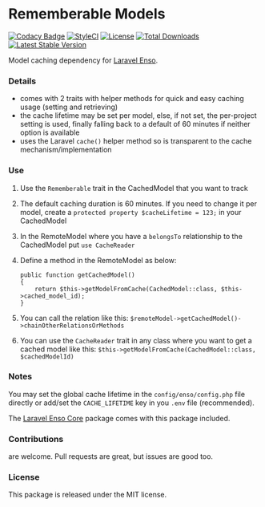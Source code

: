<!--h-->
# Rememberable Models
[![Codacy Badge](https://api.codacy.com/project/badge/Grade/2eba208ec82d485786715915ec75f8bf)](https://www.codacy.com/app/laravel-enso/Rememberable?utm_source=github.com&amp;utm_medium=referral&amp;utm_content=laravel-enso/Rememberable&amp;utm_campaign=Badge_Grade)
[![StyleCI](https://styleci.io/repos/90758167/shield?branch=master)](https://styleci.io/repos/90758167)
[![License](https://poser.pugx.org/laravel-enso/rememberable/license)](https://packagist.org/packages/laravel-enso/rememberable)
[![Total Downloads](https://poser.pugx.org/laravel-enso/rememberable/downloads)](https://packagist.org/packages/laravel-enso/rememberable)
[![Latest Stable Version](https://poser.pugx.org/laravel-enso/rememberable/version)](https://packagist.org/packages/laravel-enso/rememberable)
<!--/h-->

Model caching dependency for [Laravel Enso](https://github.com/laravel-enso/Enso).

### Details

- comes with 2 traits with helper methods for quick and easy caching usage (setting and retrieving)
- the cache lifetime may be set per model, else, if not set, the per-project setting is used, finally falling back to a default of 60 minutes if neither option is available
- uses the Laravel `cache()` helper method so is transparent to the cache mechanism/implementation

### Use

1. Use the `Rememberable` trait in the CachedModel that you want to track

2. The default caching duration is 60 minutes. If you need to change it per model, create a `protected property $cacheLifetime = 123;` in your CachedModel

3. In the RemoteModel where you have a `belongsTo` relationship to the CachedModel put `use CacheReader`

4. Define a method in the RemoteModel as below:

    ```
    public function getCachedModel()
    {
        return $this->getModelFromCache(CachedModel::class, $this->cached_model_id);
    }
    ```

5. You can call the relation like this: `$remoteModel->getCachedModel()->chainOtherRelationsOrMethods`

6. You can use the `CacheReader` trait in any class where you want to get a cached model like this: `$this->getModelFromCache(CachedModel::class, $cachedModelId)`

### Notes

You may set the global cache lifetime in the `config/enso/config.php` file directly or
add/set the `CACHE_LIFETIME` key in you `.env` file (recommended).

The [Laravel Enso Core](https://github.com/laravel-enso/Core) package comes with this package included.

<!--h-->
### Contributions

are welcome. Pull requests are great, but issues are good too.

### License

This package is released under the MIT license.
<!--/h-->